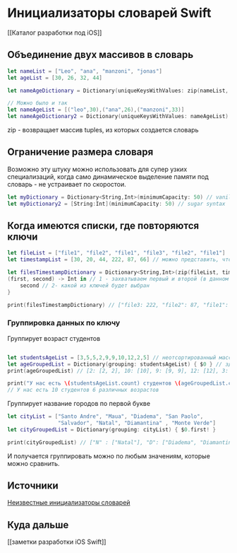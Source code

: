 # Инициализаторы словарей Swift

[[Каталог разработки под iOS]]

## Объединение двух массивов в словарь

```swift
let nameList = ["Leo", "ana", "manzoni", "jonas"]
let ageList = [30, 26, 32, 44]

let nameAgeDictionary = Dictionary(uniqueKeysWithValues: zip(nameList, ageList))

// Можно было и так
let nameAgeList = [("leo",30),("ana",26),("manzoni",33)]
let nameAgeDictionary2 = Dictionary(uniqueKeysWithValues: nameAgeList)

```
zip - возвращает массив tuples, из которых создается словарь

## Ограничение размера словаря
Возможно эту штуку можно использовать для супер узких специализаций, когда само динамическое выделение памяти под словарь - не устраивает по скоростои. 
```swift
let myDictionary = Dictionary<String,Int>(minimumCapacity: 50) // vanilla syntax
let myDictionary2 = [String:Int](minimumCapacity: 50) // sugar syntax
```

## Когда имеются списки, где повторяются ключи

```swift
let fileList = ["file1", "file2", "file1", "file3", "file2", "file1"]
let timestampList = [30, 20, 44, 222, 87, 66] // можно представить, что это даты изменения файлов

let filesTimestampDictionary = Dictionary<String,Int>(zip(fileList, timestampList)) { 
(first, second) -> Int in // 1 - захватываем первый и второй (в данном случае последний) параметр
    second // 2- какой из ключей будет выбран
}

print(filesTimestampDictionary) // ["file3: 222, "file2": 87, "file1": 44]
```

### Группировка данных по ключу

Группирует возраст студентов
```swift

let studentsAgeList = [3,5,5,2,9,9,10,12,2,5] // неотсортированный массив
let ageGroupedList = Dictionary(grouping: studentsAgeList) { $0 } // здесь создаем новый словарь, ключом которого является значение возраста, а в значении лежит массив повторяющихся ззначений возрастов
print(ageGroupedList) // [2: [2, 2], 10: [10], 9: [9, 9], 12: [12], 3: [3], 5: [5, 5, 5]]

print("У нас есть \(studentsAgeList.count) студентов \(ageGroupedList.count) различных возрастов")>)
// У нас есть 10 студентов 6 различных возрастов
```
Группирует название городов по первой букве
```swift
let cityList = ["Santo Andre", "Maua", "Diadema", "San Paolo",
                "Salvador", "Natal", "Diamantina" , "Monte Verde"]
let cityGroupedList = Dictionary(grouping: cityList) { $0.first! }

print(cityGroupedList) // ["N" : ["Natal"], "D": ["Diadema", "Diamantina"]...]
```
И получается группировать можно по любым  значениям, которые можно сравнить.

## Источники
[Неизвестные инициализаторы словарей](https://holyswift.app/the-lesser-known-dictionary-initializers-in-swift)

## Куда дальше
[[заметки разработки iOS Swift]]